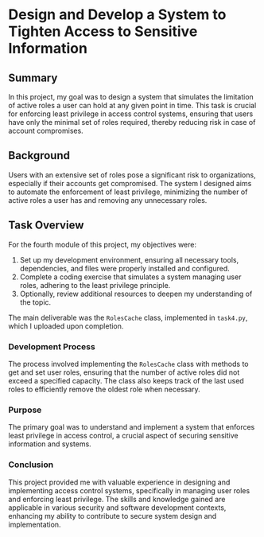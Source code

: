 # Design and Develop a System to Tighten Access to Sensitive Information

## Summary
In this project, my goal was to design a system that simulates the limitation of active roles a user can hold at any given point in time. This task is crucial for enforcing least privilege in access control systems, ensuring that users have only the minimal set of roles required, thereby reducing risk in case of account compromises.

## Background
Users with an extensive set of roles pose a significant risk to organizations, especially if their accounts get compromised. The system I designed aims to automate the enforcement of least privilege, minimizing the number of active roles a user has and removing any unnecessary roles.

## Task Overview
For the fourth module of this project, my objectives were:

1. Set up my development environment, ensuring all necessary tools, dependencies, and files were properly installed and configured.
2. Complete a coding exercise that simulates a system managing user roles, adhering to the least privilege principle.
3. Optionally, review additional resources to deepen my understanding of the topic.

The main deliverable was the `RolesCache` class, implemented in `task4.py`, which I uploaded upon completion.

### Development Process
The process involved implementing the `RolesCache` class with methods to get and set user roles, ensuring that the number of active roles did not exceed a specified capacity. The class also keeps track of the last used roles to efficiently remove the oldest role when necessary.

### Purpose
The primary goal was to understand and implement a system that enforces least privilege in access control, a crucial aspect of securing sensitive information and systems.

### Conclusion
This project provided me with valuable experience in designing and implementing access control systems, specifically in managing user roles and enforcing least privilege. The skills and knowledge gained are applicable in various security and software development contexts, enhancing my ability to contribute to secure system design and implementation.
